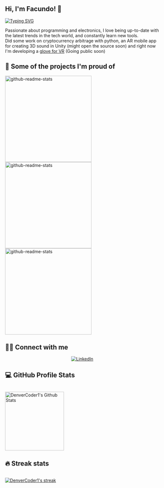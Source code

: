 ## Hi, I'm Facundo! 👋

<!-- Typing SVG by DenverCoder1 - https://github.com/DenverCoder1/readme-typing-svg -->
[![Typing SVG](https://readme-typing-svg.herokuapp.com?lines=Electronics+Engineering+Student;Techaholic;Life+explorer)](https://github.com/ffarall)

Passionate about programming and electronics, I love being up-to-date with the latest trends in the tech world, and constantly learn new tools. \
Did some work on cryptocurrency arbitrage with python, an AR mobile app for creating 3D sound in Unity (might open the source soon) and right now I'm developing a [glove for VR](https://github.com/Project-GraVR) (Going public soon)

## 📕 Some of the projects I'm proud of
<!-- Small repo cards (fork) - https://github.com/DenverCoder1/github-readme-stats -->
<p align="left">
    <a href="https://github.com/Lab-de-microprocesadores-G1/tpf-mp3-player"><img width="282" src="https://denvercoder1-github-readme-stats.vercel.app/api/pin/?username=Lab-de-microprocesadores-G1&repo=tpf-mp3-player&theme=react&bg_color=1F222E&title_color=F85D7F&icon_color=F8D866&hide_border=true&show_icons=false" alt="github-readme-stats"></a>
    <a href="https://github.com/grupo-tc-volcan/filters-tool"><img width="282" src="https://denvercoder1-github-readme-stats.vercel.app/api/pin/?username=grupo-tc-volcan&repo=filters-tool&theme=react&bg_color=1F222E&title_color=F85D7F&icon_color=F8D866&hide_border=true&show_icons=false" alt="github-readme-stats"></a>
    <a href="https://github.com/ffarall/TP_Final_Catan"><img width="282" src="https://denvercoder1-github-readme-stats.vercel.app/api/pin/?username=ffarall&repo=TP_Final_Catan&theme=react&bg_color=1F222E&title_color=F85D7F&icon_color=F8D866&hide_border=true&show_icons=false" alt="github-readme-stats"></a>
</p>

## 🙋‍♂️ Connect with me 
<p align="center">
<a href="https://www.linkedin.com/in/facundo-david-farall-5614311b4/"><img alt="LinkedIn" title="Twitter" src="https://img.shields.io/badge/-LinkedIn-blue?style=for-the-badge&logo=Linkedin&logoColor=white"/></a>
</p>

## 💻 GitHub Profile Stats
\
<a href="https://github.com/anuraghazra/github-readme-stats"><img alt="DenverCoder1's Github Stats" src="https://denvercoder1-github-readme-stats.vercel.app/api/?username=ffarall&show_icons=true&count_private=true&theme=react&hide_border=true&bg_color=1F222E&title_color=F85D7F&icon_color=F8D866" height="192px"/></a>

## 🔥 Streak stats
\
<a href="https://github.com/DenverCoder1/github-readme-streak-stats">
<img title="🔥 Get streak stats for your profile at git.io/streak-stats" alt="DenverCoder1's streak" src="https://github-readme-streak-stats.herokuapp.com/?user=nicotrozzo&theme=monokai-metallian&hide_border=true"/>
</a>


<!-- README inspired mainly in https://github.com/DenverCoder1/DenverCoder1 -->

<!--
**ffarall/ffarall** is a ✨ _special_ ✨ repository because its `README.md` (this file) appears on your GitHub profile.

Here are some ideas to get you started:

- 🔭 I’m currently working on ...
- 🌱 I’m currently learning ...
- 👯 I’m looking to collaborate on ...
- 🤔 I’m looking for help with ...
- 💬 Ask me about ...
- 📫 How to reach me: ...
- 😄 Pronouns: ...
- ⚡ Fun fact: ...
-->
